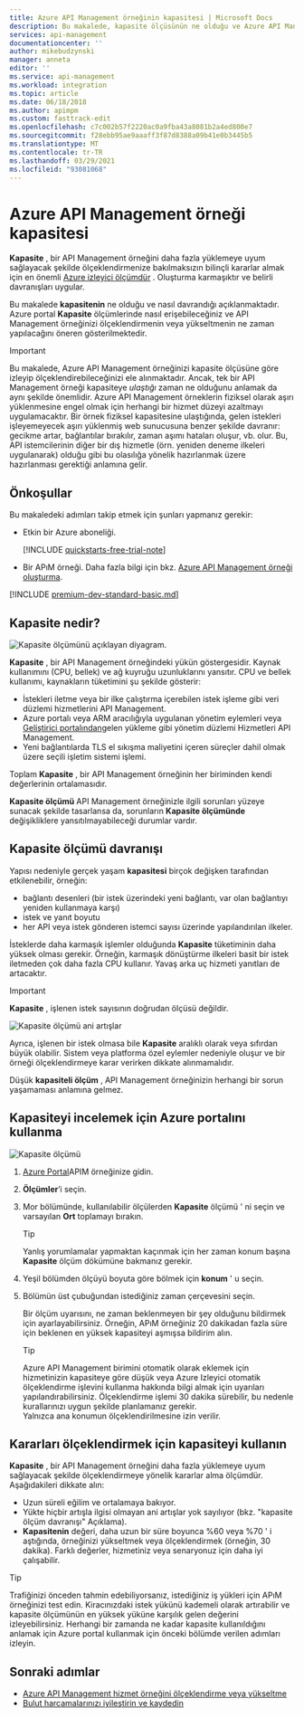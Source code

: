 ```yaml
---
title: Azure API Management örneğinin kapasitesi | Microsoft Docs
description: Bu makalede, kapasite ölçüsünün ne olduğu ve Azure API Management örneğinin ölçeklendirilmesine bakılmaksızın bilinçli kararlar alma açıklanmaktadır.
services: api-management
documentationcenter: ''
author: mikebudzynski
manager: anneta
editor: ''
ms.service: api-management
ms.workload: integration
ms.topic: article
ms.date: 06/18/2018
ms.author: apimpm
ms.custom: fasttrack-edit
ms.openlocfilehash: c7c002b57f2220ac0a9fba43a8081b2a4ed800e7
ms.sourcegitcommit: f28ebb95ae9aaaff3f87d8388a09b41e0b3445b5
ms.translationtype: MT
ms.contentlocale: tr-TR
ms.lasthandoff: 03/29/2021
ms.locfileid: "93081068"
---
```

# <a name="capacity-of-an-azure-api-management-instance"></a>Azure API Management örneği kapasitesi

**Kapasite** , bir API Management örneğini daha fazla yüklemeye uyum sağlayacak şekilde ölçeklendirmenize bakılmaksızın bilinçli kararlar almak için en önemli [Azure izleyici ölçümdür](api-management-howto-use-azure-monitor.md#view-metrics-of-your-apis) . Oluşturma karmaşıktır ve belirli davranışları uygular.

Bu makalede **kapasitenin** ne olduğu ve nasıl davrandığı açıklanmaktadır. Azure portal **Kapasite** ölçümlerinde nasıl erişebileceğiniz ve API Management örneğinizi ölçeklendirmenin veya yükseltmenin ne zaman yapılacağını öneren gösterilmektedir.

> [!IMPORTANT]
> Bu makalede, Azure API Management örneğinizi kapasite ölçüsüne göre izleyip ölçeklendirebileceğinizi ele alınmaktadır. Ancak, tek bir API Management örneği kapasiteye *ulaştığı* zaman ne olduğunu anlamak da aynı şekilde önemlidir. Azure API Management örneklerin fiziksel olarak aşırı yüklenmesine engel olmak için herhangi bir hizmet düzeyi azaltmayı uygulamacaktır. Bir örnek fiziksel kapasitesine ulaştığında, gelen istekleri işleyemeyecek aşırı yüklenmiş web sunucusuna benzer şekilde davranır: gecikme artar, bağlantılar bırakılır, zaman aşımı hataları oluşur, vb. olur. Bu, API istemcilerinin diğer bir dış hizmetle (örn. yeniden deneme ilkeleri uygulanarak) olduğu gibi bu olasılığa yönelik hazırlanmak üzere hazırlanması gerektiği anlamına gelir.

## <a name="prerequisites"></a>Önkoşullar

Bu makaledeki adımları takip etmek için şunları yapmanız gerekir:

+ Etkin bir Azure aboneliği.

    [!INCLUDE [quickstarts-free-trial-note](../../includes/quickstarts-free-trial-note.md)]

+ Bir APıM örneği. Daha fazla bilgi için bkz. [Azure API Management örneği oluşturma](get-started-create-service-instance.md).

[!INCLUDE [premium-dev-standard-basic.md](../../includes/api-management-availability-premium-dev-standard-basic.md)]

## <a name="what-is-capacity"></a>Kapasite nedir?

![Kapasite ölçümünü açıklayan diyagram.](./media/api-management-capacity/capacity-ingredients.png)

**Kapasite** , bir API Management örneğindeki yükün göstergesidir. Kaynak kullanımını (CPU, bellek) ve ağ kuyruğu uzunluklarını yansıtır. CPU ve bellek kullanımı, kaynakların tüketimini şu şekilde gösterir:

+ İstekleri iletme veya bir ilke çalıştırma içerebilen istek işleme gibi veri düzlemi hizmetlerini API Management.
+ Azure portalı veya ARM aracılığıyla uygulanan yönetim eylemleri veya [Geliştirici portalından](api-management-howto-developer-portal.md)gelen yükleme gibi yönetim düzlemi Hizmetleri API Management.
+ Yeni bağlantılarda TLS el sıkışma maliyetini içeren süreçler dahil olmak üzere seçili işletim sistemi işlemi.

Toplam **Kapasite** , bir API Management örneğinin her biriminden kendi değerlerinin ortalamasıdır.

**Kapasite ölçümü** API Management örneğinizle ilgili sorunları yüzeye sunacak şekilde tasarlansa da, sorunların **Kapasite ölçümünde** değişikliklere yansıtılmayabileceği durumlar vardır.

## <a name="capacity-metric-behavior"></a>Kapasite ölçümü davranışı

Yapısı nedeniyle gerçek yaşam **kapasitesi** birçok değişken tarafından etkilenebilir, örneğin:

+ bağlantı desenleri (bir istek üzerindeki yeni bağlantı, var olan bağlantıyı yeniden kullanmaya karşı)
+ istek ve yanıt boyutu
+ her API veya istek gönderen istemci sayısı üzerinde yapılandırılan ilkeler.

İsteklerde daha karmaşık işlemler olduğunda **Kapasite** tüketiminin daha yüksek olması gerekir. Örneğin, karmaşık dönüştürme ilkeleri basit bir istek iletmeden çok daha fazla CPU kullanır. Yavaş arka uç hizmeti yanıtları de artacaktır.

> [!IMPORTANT]
> **Kapasite** , işlenen istek sayısının doğrudan ölçüsü değildir.

![Kapasite ölçümü ani artışlar](./media/api-management-capacity/capacity-spikes.png)

Ayrıca, işlenen bir istek olmasa bile **Kapasite** aralıklı olarak veya sıfırdan büyük olabilir. Sistem veya platforma özel eylemler nedeniyle oluşur ve bir örneği ölçeklendirmeye karar verirken dikkate alınmamalıdır.

Düşük **kapasiteli ölçüm** , API Management örneğinizin herhangi bir sorun yaşamaması anlamına gelmez.
  
## <a name="use-the-azure-portal-to-examine-capacity"></a>Kapasiteyi incelemek için Azure portalını kullanma
  
![Kapasite ölçümü](./media/api-management-capacity/capacity-metric.png)  

1. [Azure Portal](https://portal.azure.com/)APIM örneğinize gidin.
2. **Ölçümler**’i seçin.
3. Mor bölümünde, kullanılabilir ölçülerden **Kapasite** ölçümü ' ni seçin ve varsayılan **Ort** toplamayı bırakın.

    > [!TIP]
    > Yanlış yorumlamalar yapmaktan kaçınmak için her zaman konum başına **Kapasite** ölçüm dökümüne bakmanız gerekir.

4. Yeşil bölümden ölçüyü boyuta göre bölmek için **konum** ' u seçin.
5. Bölümün üst çubuğundan istediğiniz zaman çerçevesini seçin.

    Bir ölçüm uyarısını, ne zaman beklenmeyen bir şey olduğunu bildirmek için ayarlayabilirsiniz. Örneğin, APıM örneğiniz 20 dakikadan fazla süre için beklenen en yüksek kapasiteyi aşmışsa bildirim alın.

    >[!TIP]
    > Azure API Management birimini otomatik olarak eklemek için hizmetinizin kapasiteye göre düşük veya Azure Izleyici otomatik ölçeklendirme işlevini kullanma hakkında bilgi almak için uyarıları yapılandırabilirsiniz. Ölçeklendirme işlemi 30 dakika sürebilir, bu nedenle kurallarınızı uygun şekilde planlamanız gerekir.  
    > Yalnızca ana konumun ölçeklendirilmesine izin verilir.

## <a name="use-capacity-for-scaling-decisions"></a>Kararları ölçeklendirmek için kapasiteyi kullanın

**Kapasite** , bir API Management örneğini daha fazla yüklemeye uyum sağlayacak şekilde ölçeklendirmeye yönelik kararlar alma ölçümdür. Aşağıdakileri dikkate alın:

+ Uzun süreli eğilim ve ortalamaya bakıyor.
+ Yükte hiçbir artışla ilgisi olmayan ani artışlar yok sayılıyor (bkz. "kapasite ölçüm davranışı" Açıklama).
+ **Kapasitenin** değeri, daha uzun bir süre boyunca %60 veya %70 ' i aştığında, örneğinizi yükseltmek veya ölçeklendirmek (örneğin, 30 dakika). Farklı değerler, hizmetiniz veya senaryonuz için daha iyi çalışabilir.

>[!TIP]  
> Trafiğinizi önceden tahmin edebiliyorsanız, istediğiniz iş yükleri için APıM örneğinizi test edin. Kiracınızdaki istek yükünü kademeli olarak artırabilir ve kapasite ölçümünün en yüksek yüküne karşılık gelen değerini izleyebilirsiniz. Herhangi bir zamanda ne kadar kapasite kullanıldığını anlamak için Azure portal kullanmak için önceki bölümde verilen adımları izleyin.

## <a name="next-steps"></a>Sonraki adımlar

- [Azure API Management hizmet örneğini ölçeklendirme veya yükseltme](upgrade-and-scale.md)
- [Bulut harcamalarınızı iyileştirin ve kaydedin](../cost-management-billing/costs/quick-acm-cost-analysis.md?WT.mc_id=costmanagementcontent_docsacmhorizontal_-inproduct-learn)